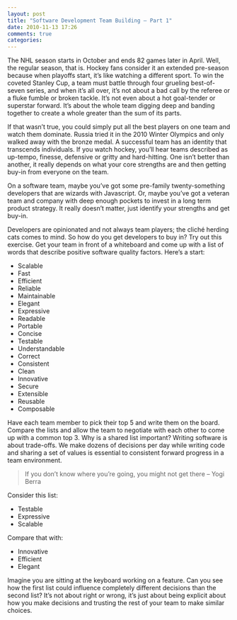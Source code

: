 ```yaml
---
layout: post
title: "Software Development Team Building – Part 1"
date: 2010-11-13 17:26
comments: true
categories: 
---
```


The NHL season starts in October and ends 82 games later in April. Well, the regular season, that is. Hockey fans consider it an extended pre-season because when playoffs start, it’s like watching a different sport. To win the coveted Stanley Cup, a team must battle through four grueling best-of-seven series, and when it’s all over, it’s not about a bad call by the referee or a fluke fumble or broken tackle. It’s not even about a hot goal-tender or superstar forward. It’s about the whole team digging deep and banding together to create a whole greater than the sum of its parts.

If that wasn’t true, you could simply put all the best players on one team and watch them dominate. Russia tried it in the 2010 Winter Olympics and only walked away with the bronze medal. A successful team has an identity that transcends individuals. If you watch hockey, you’ll hear teams described as up-tempo, finesse, defensive or gritty and hard-hitting. One isn’t better than another, it really depends on what your core strengths are and then getting buy-in from everyone on the team.

On a software team, maybe you’ve got some pre-family twenty-something developers that are wizards with Javascript. Or, maybe you’ve got a veteran team and company with deep enough pockets to invest in a long term product strategy. It really doesn’t matter, just identify your strengths and get buy-in.

Developers are opinionated and not always team players; the cliché herding cats comes to mind. So how do you get developers to buy in? Try out this exercise. Get your team in front of a whiteboard and come up with a list of words that describe positive software quality factors. Here’s a start:

* Scalable
* Fast
* Efficient
* Reliable
* Maintainable
* Elegant
* Expressive
* Readable
* Portable
* Concise
* Testable
* Understandable
* Correct
* Consistent
* Clean
* Innovative
* Secure
* Extensible
* Reusable
* Composable

Have each team member to pick their top 5 and write them on the board. Compare the lists and allow the team to negotiate with each other to come up with a common top 3. Why is a shared list important? Writing software is about trade-offs. We make dozens of decisions per day while writing code and sharing a set of values is essential to consistent forward progress in a team environment.

> If you don’t know where you’re going, you might not get there – Yogi Berra

Consider this list:

* Testable
* Expressive
* Scalable

Compare that with:

* Innovative
* Efficient
* Elegant

Imagine you are sitting at the keyboard working on a feature. Can you see how the first list could influence completely different decisions than the second list? It’s not about right or wrong, it’s just about being explicit about how you make decisions and trusting the rest of your team to make similar choices.